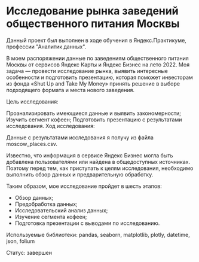 # Исследование рынка заведений общественного питания Москвы
Данный проект был выполнен в ходе обучения в Яндекс.Практикуме, профессии "Аналитик данных".

В моем распоряжении данные по заведениям общественного питания Москвы от сервисов Яндекс Карты и Яндекс Бизнес на лето 2022. Моя задача — провести исследование рынка, выявить интересные особенности и подготовить презентацию, которая поможет инвесторам из фонда «Shut Up and Take My Money» принять решение в выборе подходящего формата и места нового заведения.

Цель исследования:

Проанализировать имеющиеся данные и выявить закономерности;
Изучить сегмент кофеен;
Подготовить презентацию с результатами исследования.
Ход исследования:

Данные с результатами исследования я получу из файла moscow_places.csv.

Известно, что информация в сервисе Яндекс Бизнес могла быть добавлена пользователями или найдена в общедоступных источниках. Поэтому перед тем, как приступать к целям исследования, необходимо выполнить обзор данных и предварительную обработку.

Таким образом, мое исследование пройдет в шесть этапов:
- Обзор данных;
- Предобработка данных;
- Исследовательский анализ данных;
- Изучение сегмента кофеен;
- Подготовка презентации с выводами по исследованию.

Используемые библиотеки: pandas, seaborn, matplotlib, plotly, datetime, json, folium

Статус: завершен
